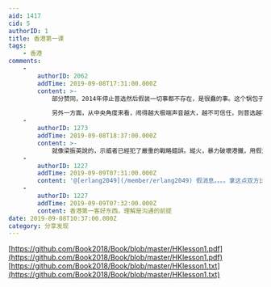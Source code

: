 ```yaml
---
aid: 1417
cid: 5
authorID: 1
title: 香港第一课
tags:
    - 香港
comments:
    -
        authorID: 2062
        addTime: 2019-09-08T17:31:00.000Z
        content: >-
            部分赞同，2014年停止普选然后假装一切事都不存在，是很蠢的事。这个锅包子得背。  

            另外一方面，从中央角度来看，闹得越大极端声音越大，越不可信任，则普选越不可行。例如这次，明显是在贸易战中捅了一刀。如果反对派有更大的权力后，会不会在下一个节点再捅一刀呢？而且部分人并不讳言与外部势力的连结，甚至主动追求外来势力参与，这个能让中央放心吗？这都是很现实的问题
    -
        authorID: 1273
        addTime: 2019-09-08T18:37:00.000Z
        content: >-
            就像梁振英說的，示威者已經犯了嚴重的戰略錯誤。縱火，暴力破壞港鐵，用假消息鼓惑民眾，向美國請願。這些都是讓人不齒。很難相信香港搞不可控的普選能有什麼好結果。
    -
        authorID: 1227
        addTime: 2019-09-09T07:31:00.000Z
        content: '@[erlang2049](/member/erlang2049) 假消息。。。。拿这点双方比烂的话，示威者真的比不上ccp'
    -
        authorID: 1227
        addTime: 2019-09-09T07:32:00.000Z
        content: 香港第一客好东西，理解是沟通的前提
date: 2019-09-08T10:37:00.000Z
category: 分享发现
---
```


[https://github.com/Book2018/Book/blob/master/HKlesson1.pdf](https://github.com/Book2018/Book/blob/master/HKlesson1.pdf)  
[https://github.com/Book2018/Book/blob/master/HKlesson1.txt](https://github.com/Book2018/Book/blob/master/HKlesson1.txt)
